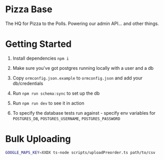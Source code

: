 # Pizza Base

The HQ for Pizza to the Polls. Powering our admin API... and other things.

# Getting Started

1. Install dependencies `npm i`

1. Make sure you've got postgres running locally with a user and a db

1. Copy `ormconfig.json.example` to `ormconfig.json` and add your db/credentials

1. Run `npm run schema:sync` to set up the db

1. Run `npm run dev` to see it in action

1. To specify the database tests run against - specify env variables for `POSTGRES_DB`, `POSTGRES_USERNAME`, `POSTGRES_PASSWORD`

# Bulk Uploading

```bash
GOOGLE_MAPS_KEY=XXDX ts-node scripts/uploadPreorder.ts path/to/csv
```